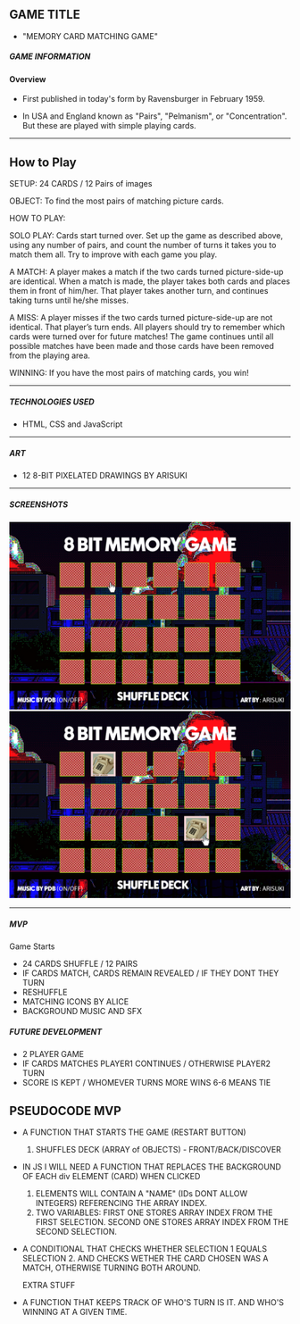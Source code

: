 ## GAME TITLE

- "MEMORY CARD MATCHING GAME"

##### GAME INFORMATION
#### Overview

- First published in today's form by Ravensburger in February 1959.

- In USA and England known as "Pairs", "Pelmanism", or "Concentration". But these are played with simple playing cards.

------------------

## How to Play

SETUP: 24 CARDS / 12 Pairs of images

OBJECT: To find the most pairs of matching picture cards.

HOW TO PLAY: 

SOLO PLAY: Cards start turned over.  Set up the game as described above, using any number of pairs, and count the number of turns it takes you to match them all. Try to improve with each game you play.

A MATCH: A player makes a match if the two cards turned picture-side-up are identical. When a match is made, the player takes both cards and places them in front of him/her. That player takes another turn, and continues taking turns until he/she misses.

A MISS:  A player misses if the two cards turned picture-side-up are not identical. That player’s turn ends. All players should try to remember which cards were turned over for future matches! The game continues until all possible matches have been made and those cards have been removed from the playing area. 

WINNING:  If you have the most pairs of matching cards, you win!

-----------------

##### TECHNOLOGIES USED
- HTML, CSS and JavaScript

-----------------

##### ART

- 12 8-BIT PIXELATED DRAWINGS BY ARISUKI

-----------------
##### SCREENSHOTS

![Screenshot1](SCREENSHOT1.png)
![Screenshot1](SCREENSHOT2.png)

----------------
##### MVP
Game Starts
  - 24 CARDS SHUFFLE / 12 PAIRS
  - IF CARDS MATCH, CARDS REMAIN REVEALED / IF THEY DONT THEY TURN 
  - RESHUFFLE
  - MATCHING ICONS BY ALICE
  - BACKGROUND MUSIC AND SFX


##### FUTURE DEVELOPMENT
  - 2 PLAYER GAME
  - IF CARDS MATCHES PLAYER1 CONTINUES / OTHERWISE PLAYER2 TURN
  - SCORE IS KEPT / WHOMEVER TURNS MORE WINS 6-6 MEANS TIE

## PSEUDOCODE MVP 
  - A FUNCTION THAT STARTS THE GAME (RESTART BUTTON)
    1. SHUFFLES DECK (ARRAY of OBJECTS) - FRONT/BACK/DISCOVER
  - IN JS I WILL NEED A FUNCTION THAT REPLACES THE BACKGROUND OF EACH div ELEMENT (CARD) WHEN CLICKED
    1. ELEMENTS WILL CONTAIN A "NAME" (IDs DONT ALLOW INTEGERS) REFERENCING THE ARRAY INDEX.
    2. TWO VARIABLES: FIRST ONE STORES ARRAY INDEX FROM THE FIRST SELECTION. SECOND ONE STORES ARRAY INDEX FROM THE SECOND SELECTION.
  - A CONDITIONAL THAT CHECKS WHETHER SELECTION 1 EQUALS SELECTION 2. AND CHECKS WETHER THE CARD CHOSEN WAS A MATCH, OTHERWISE TURNING BOTH AROUND.
     
     EXTRA STUFF
  - A FUNCTION THAT KEEPS TRACK OF WHO'S TURN IS IT. AND WHO'S WINNING AT A GIVEN TIME.
